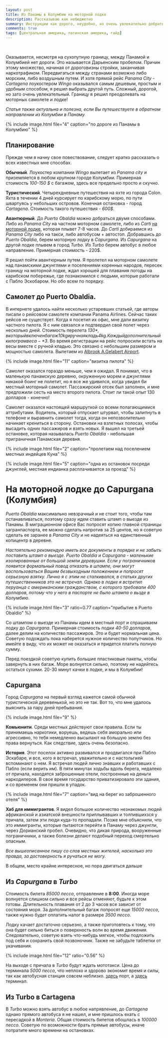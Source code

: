 ```yaml
---
layout: post
title: Из Панамы в Колумбию на моторной лодке
description: Рассказываю как небюджетно
summary: Инструкции как дорого, неудобно, но очень увлекательно добраться из Панамы в Колумбию
comments: true
tags: [центральная америка, латинская америка, гайд]
---
```


<br/>

Оказывается, несмотря на сухопутную границу, между Панамой и Колумбией нет дороги. Это называется Дарьенским пробелом. Причин этому множество, начиная от дороговизны стройки, заканчивая наркотрафиком. Передвигаться между странами возможно либо морским, либо воздушным путем. И хотя прямой рейс *Panama City - Cartagena* лоукостером *Wingo* оказывался самым дешевым, простым и удобным способом, я решил выбрать другой путь. Сложный, дорогой, но зато очень увлекательный. Границу я решил преодолевать на моторных самолете и лодке! 


<p class="alert warning" style="font-size: 14px; font-style: italic">
Статья также актуальна и полезна, если Вы путешествуете в обратном направлении из Колумбии в Панаму.
</p>

{% 
  include image.html 
  file="4"
  caption="по дороге из Панамы в Колумбию"
%}




## Планирование

Прежде чем я начну свое повествование, следует кратко рассказать о всех известных мне способах. 

**Обычный**. Лоукостер компании *Wingo* вылетает из *Panama city* и приземляется в любом крупном городе Колумбии. Примерная стоимость *100-150 $* с багажом, здесь все предельно просто и скучно.

**Туристический**. Четырехдневные путешествия на яхте из города Colon. Яхта в течении 4 дней курсирует по карибскому морю, по пути швартуясь у небольших островов. Конечная остановка - город *Cartagena*. Стоимость такого путешествия - *600$*. 

**Авантюрный**. До *Puerto Obaldia* можно добраться двумя способами. Либо из *Panama City* на частном моторном самолете, либо из *Carti* [на моторной лодке](https://www.soultrotting.com/border-crossing-between-panama-and-colombia), которая плывет 7-8 часов. До *Carti* добираемся из *Panama City* либо на такси, либо автобусом + автостоп. Добравшись до *Puerto Obaldia*, берем моторную лодку в *Capurgana*. Из *Capurgana* на другой лодке плывем в город *Turbo*. Из *Turbo* берем автобус в любое направление. Примерная стоимость - 220$.

Я решил пойти авантюрным путем. Я пролетел на моторном самолете над панамскими джунглями и поселениями коренных народов, пересек границу на моторной лодке, ждал хорошей для плавания погоды на карибском побережье, где познакомился с людьми, которые работали с Пабло Эскобаром. Но обо всем по порядку.  

## Самолет до Puerto Obaldia. 
В интернете удалось найти несколько устаревших статьей, где авторы писали о рейсовом самолете компании Panama Airlines. Сейчас таких рейсов не существует. Когда я посетил их офис, мне дали визитку частного пилота. Я с ним связался и подтвердил свой полет через несколько дней. Стоимость перелета *130$*, в который включен багаж 10kg и ручная кладь 4kg. Каждый дополнительный килограм веса - *3$*. Во время регистрации на рейс попросили встать на весы вместе с ручной кладью. Это связано с небольшим размером и мощностью самолета. Вылетаем из [Albrook A.Gelabert Airport]().

{% 
  include image.html 
  file="11"
  caption="визитка пилота"
%}

Самолет оказался гораздо меньше, чем я ожидал. Я понимал, что в маленькую панамскую деревню, окруженную морем и джунглями никакой боинг не полетит, но я все же удивился, когда увидел 6и местный моторный самолет. Пассажирский отсек был заполнен, и мне предложили сесть на место второго пилота. Стоит ли такой опыт 130 долларов - конечно!


Самолет оказался настоящей маршруткой со всеми полагающимися аттрибутами. Водитель, который отпускает штурвал, чтобы залипнуть в телефоне и выравнить самолет тогда, когда он непозволительно начинает крениться в сторону. Остановки на взлетных полосах, чтобы высадить одних пассажиров и взять новых. Я вышел на третьей остановке, которая называлась *Puerto Obaldia* - небольшая приграничная Панамская деревня. 

{% 
  include image.html 
  file="2"
  caption="пролетаем над поселением местных индейцев Куна"
%}

{% 
  include image.html 
  file="5"
  caption="одна из остановок посреди джунглей, местная индианка расплачивается за проезд"
%}

 
# На моторной лодке до Capurgana (Колумбия)

*Puerto Obaldia* максимально невзрачный и не стоит того, чтобы там останавливаться, поэтому сразу идем ставить штамп о выезде из Панамы. В миграционном офисе Вас попросят копию главной страницы загранпаспорта, ее можно сделать напротив за 25 центов, но я советую сделать ее заранее в *Panama City* и не надеяться на единственный копицентр в деревне. 


<p class="alert warning" style="font-size: 14px; font-style: italic">
Настоятельно рекомендую иметь все документы в порядке и не забыть поставить штамп о выезде. Puerto Obaldia и Capurgana - маленькие изолированные от большой земли деревушки. Eсли у пограничников появится формальный повод отказать в штампе, они могут воспользоваться Вашим безвыходным положением и попросят серьезную взятку. Лично я с этим не сталкивался, в статьях других путешественников это не встречал. Однако в лодке я встретил перуанца с американским гражданством, с которого требовали 400 долларов, потому что у него в паспорте не было штампа о вьзде в Колумбию.
</p>

{% 
  include image.html 
  file="3"
  ratio=0.77
  caption="прибытие в Puerto Obaldio"
%}


Со штампом о выезде из Панамы идем в местный порт и спрашиваем лодку до *Capurgana*. Примерная стоимость лодки *40-50 долларов*, далее делим на количество пассажиров. Это и будет нормальная цена. Советую подождать пока наберется нужное количество попутчиков. Но имейте в виду, что их может не оказаться и придется платить полную сумму. 

Перед поездкой советую купить большие пластиковые пакеты, чтобы завернуть в них багаж. Море волнуется сильно, поэтому не надейтесь остаться сухими. 20-30 минут качки в лодке, и мы в Колумбии!

## Capurgana
Город *Capurgana* на первый взгляд кажется самой обычной туристической деревенькой, но это не так. Вот то, что мне удалось выяснить за пару дней пребывания. 

{% 
  include image.html 
  file="9"
%}

**Комьюнити**. Cреди местных действуют свои правила. Если ты принимаешь наркотики, воруешь, ведешь себя аморально или агрессивно, то тебя немедленно высылают на большую землю без права вернуться. Как следствие, здесь очень безопасно. 

**История**. Этот поселок активно развивался и продвигался при Пабло Эскабаре, и все, кого я встречал, уважительно и с настольгией вспоминают о нем. Я встречал людей лично знавших и работавших с Пабло (если верить им). В пяти минутах ходьбы вдоль берега, недалеко от причала, находятся заброшенные отели, построенные на деньги наркодилеров. В свое время государство приватизировало эти здания, и со временем они пришли в упадок. 

{% 
  include image.html 
  file="7"
  caption="вид на берег из заброшенного отеля"
%}

**Хаб для иммигрантов**. Я видел большое количество незнакомых людей африканской и азиатской внешности приплывавших и толпившихзся у причала, затем эти люди куда-то пропадали. Позже мне объяснили, что это иммигранты, которые пытаются перейти в Панаму через джунгли, через Дорианский пробел. Очевидно, что дикая природа, вооруженные пограничники, а также болезни делают подобный переход смертельно опасным.

<p class="alert warning" style="font-size: 14px; font-style: italic">
Все вышеописанное пишу со слов местных жителей, насколько это правда, за достоверность я ручаться не могу.
</p>


В общем, место крайне интересное, но пора двигаться дальше

## Из *Capurgana* в *Turbo*
Стоимость билета *85000 пессо*, отправление в **8:00**. Иногда море волнуется слишком сильно и все рейсы отменяют, будьте к этом готовы. Длительность плавания от 2 до 3 часов все зависит от состояния моря. За дополнительный багаж попросят еще *15000 пессо*, также нужно будет оплатить налог в размере *3500 пессо*. 

Лодку качает достаточно серьезно, а также приготовтесь к тому, что она будет сильно биться о поверхность волн во время движения. Следовательно, советую взять что-нибудь мягкое, чтобы подложить под себя и сохранить свой позвоночник. Также не забудьте таблетки от укачивания.

{% 
  include image.html 
  file="12"
  ratio="0.56"
%}

На выходе с причала в *Turbo* будут ждать мототакси. Цена до терминала *5000 пессо*, что неплохо и здорово экономит время и силы, так как автобусная станция совсем неблизко. 
[здесь](https://www.google.com/maps/place/Muelle+turístico+manglares+pisisi/@8.0816765,-76.7258129,16z/data=!4m15!1m8!3m7!1s0x8e5065f8d65016b3:0x9676f5e2ea08da9a!2sTurbo,+Antioquia!3b1!8m2!3d8.0951588!4d-76.7284559!16zL20vMGNmOWpz!3m5!1s0x8e506facbf3f12c1:0x17352641d6474417!8m2!3d8.0816765!4d-76.7227827!16s%2Fg%2F11h2my1ggp) порт, а [здесь](https://www.google.com/maps/place/TERMINAL+DE+TRANSPORTE+DE+TURBO/@8.1017156,-76.7312425,16z/data=!4m15!1m8!3m7!1s0x8e5065f8d65016b3:0x9676f5e2ea08da9a!2sTurbo,+Antioquia!3b1!8m2!3d8.0951588!4d-76.7284559!16zL20vMGNmOWpz!3m5!1s0x8e5065380019c80d:0xe3308cdd8aacd6a3!8m2!3d8.1026659!4d-76.7299843!16s%2Fg%2F11hzx36k3b) терминал. 

## Из Turbo в Cartagena
В *Turbo* можно взять автобус в любое напрявление, до *Cartagena* однако прямого автобуса я не нашел, и мне пришлось ехать с пересадкой в *Monteria*. Общая стоимость билетов обошлась в *100000 пессо*. 
Советую по возможности брать прямые автобусы, иначе потратите много времени на остановках.

